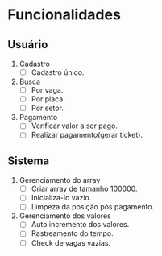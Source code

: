 # Funcionalidades

## Usuário
1. Cadastro
    - [  ] Cadastro único.
2. Busca
    - [  ] Por vaga.
    - [  ] Por placa.
    - [  ] Por setor.
3. Pagamento
    - [  ] Verificar valor a ser pago.
    - [  ] Realizar pagamento(gerar ticket).

## Sistema
1. Gerenciamento do array
    - [  ] Criar array de tamanho 100000.
    - [  ] Inicializa-lo vazio.
    - [  ] Limpeza da posição pós pagamento.
2. Gerenciamento dos valores
    - [  ] Auto incremento dos valores.
    - [  ] Rastreamento do tempo.
    - [  ] Check de vagas vazias.
